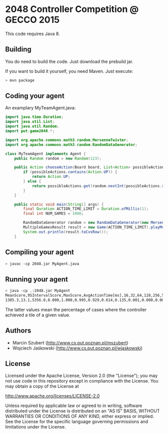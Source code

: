 2048 Controller Competition @ GECCO 2015
========================================
This code requires Java 8.

Building
--------
You do need to build the code. Just download the prebuild jar.

If you want to build it yourself, you need Maven. Just execute:

```bash
> mvn package
```

Coding your agent
-----------------
An examplary MyTeamAgent.java:
```java
import java.time.Duration;
import java.util.List;
import java.util.Random;
import put.game2048.*;

import org.apache.commons.math3.random.MersenneTwister;
import org.apache.commons.math3.random.RandomDataGenerator;

class MyTeamAgent implements Agent {
	public Random random = new Random(123);

	public Action chooseAction(Board board, List<Action> possibleActions, Duration maxTime) {
	    if (possibleActions.contains(Action.UP)) {
	        return Action.UP;
        } else {
            return possibleActions.get(random.nextInt(possibleActions.size()));
        }
	}

    public static void main(String[] args) {
        final Duration ACTION_TIME_LIMIT = Duration.ofMillis(1);
        final int NUM_GAMES = 1000;

        RandomDataGenerator random = new RandomDataGenerator(new MersenneTwister(123));
		MultipleGamesResult result = new Game(ACTION_TIME_LIMIT).playMultiple(MyAgent::new, NUM_GAMES, random);
		System.out.println(result.toCvsRow());
    }
```

Compiling your agent
--------------------
```bash
> javac -cp 2048.jar MyAgent.java
```

Running your agent
------------------
```bash
> java -cp .:2048.jar MyAgent
MeanScore,95IntervalScore,MaxScore,AvgActionTime[ms],16,32,64,128,256,512,1024,2048,4096,8912,16384,32768,65536
1305.3,13.1,5356.0,0.000,1.000,0.995,0.929,0.614,0.135,0.001,0.000,0.000,0.000,0.000,0.000,0.000,0.000
```

The latter values mean the percentage of cases where the controller achieved a tile of a given value.

Authors
-------
* Marcin Szubert (<http://www.cs.put.poznan.pl/mszubert>)
* Wojciech Jaśkowski (<http://www.cs.put.poznan.pl/wjaskowski>)

License
-------
Licensed under the Apache License, Version 2.0 (the "License");
you may not use code in this repository except in compliance with 
the License. You may obtain a copy of the License at

http://www.apache.org/licenses/LICENSE-2.0

Unless required by applicable law or agreed to in writing, software
distributed under the License is distributed on an "AS IS" BASIS,
WITHOUT WARRANTIES OR CONDITIONS OF ANY KIND, either express or implied.
See the License for the specific language governing permissions and
limitations under the License.
